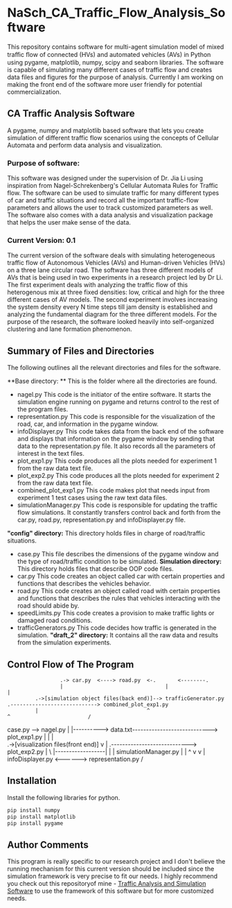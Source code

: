 # NaSch_CA_Traffic_Flow_Analysis_Software

This repository contains software for multi-agent simulation model of mixed traﬃc ﬂow of connected (HVs) and automated vehicles
(AVs) in Python using pygame, matplotlib, numpy, scipy and seaborn libraries. The software is capable of simulating many
different cases of traffic flow and creates data files and figures for the purpose of analysis. Currently I am working on
making the front end of the software more user friendly for potential commercialization.

## CA Traffic Analysis Software

A pygame, numpy and matplotlib based software that lets you create simulation of different traffic flow scenarios using
the concepts of Cellular Automata and perform data analysis and visualization.

### Purpose of software:

This software was designed under the supervision of Dr. Jia Li using inspiration from Nagel-Schrekenberg's Cellular Automata Rules for Traffic flow. The software can be used to simulate traffic for many different types of car and traffic situations and record all the important traffic-flow parameters and allows the user to track customized parameters as well. The software also comes with a data analysis and visualization package that helps the user make sense of the data.

### Current Version: 0.1

The current version of the software deals with simulating heterogeneous traffic flow of Autonomous Vehicles (AVs) and Human-driven Vehicles (HVs) on a three lane circular road. The software has three different models of AVs that is being used in two experiments in a research project led by Dr Li. The first experiment deals with analyzing the traffic flow of this heterogenous mix at three fixed densities: low, critical and high for the three different cases of AV models. The second experiment involves increasing the system density every N time steps till jam density is established and analyzing the fundamental diagram for the three different models. For the purpose of the research, the software looked heavily into self-organized clustering and lane formation phenomenon.

## Summary of Files and Directories
The following outlines all the relevant directories and files for the software.

**Base directory: ** This is the folder where all the directories are found.
- nagel.py
 This code is the initiator of the entire software. It starts the simulation engine running on pygame and returns control to the rest of the program files.
- representation.py
This code is responsible for the visualization of the road, car, and information in the pygame window.
- infoDisplayer.py
This code takes data from the back end of the software and displays that information on the pygame window by sending that data to the representation.py file. It also records all the parameters of interest in the text files.
- plot_exp1.py
This code produces all the plots needed for experiment 1 from the raw data text file.
- plot_exp2.py
This code produces all the plots needed for experiment 2 from the raw data text file.
- combined_plot_exp1.py
This code makes plot that needs input from experiment 1 test cases using the raw text data files.
- simulationManager.py
This code is responsible for updating the traffic flow simulations. It constantly transfers control back and forth from the car.py, road.py, representation.py and infoDisplayer.py file.

**"config" directory:** This directory holds files in charge of road/traffic situations.
- case.py
This file describes the dimensions of the pygame window and the type of road/traffic condition to be simulated.
**Simulation directory:** This directory holds files that describe OOP code files.
- car.py
This code creates an object called car with certain properties and functions that describes the vehicles behavior.
- road.py
This code creates an object called road with certain properties and functions that describes the rules that vehicles interacting with the road should abide by.
- speedLimits.py
This code creates a provision to make traffic lights or damaged road conditions.
- trafficGenerators.py
This code decides how traffic is generated in the simulation.
**"draft_2" directory:** It contains all the raw data and results from the simulation experiments.

## Control Flow of The Program
                     .-> car.py  <----> road.py  <-.       <--------.
                     |                                 |                     |
             .->[simulation object files(back end)]--> trafficGenerator.py                   .----------------------------> combined_plot_exp1.py
             |                                   ^                        ^                         /
case.py --> nagel.py                                      |                       |----------> data.txt----------------------------> plot_exp1.py
             |                                   |                |                         \
             .->[visualization files(front end)] v                        |                          .----------------------------> plot_exp2.py
             |                 \                        |------------------|
             |                    |             simulationManager.py
             |                   |             ^
             v                     v                 |
  infoDisplayer.py <------> representation.py /

## Installation
Install the following libraries for python.
```bash
pip install numpy
pip install matplotlib 
pip install pygame
```

## Author Comments
This program is really specific to our research project and I don't believe the running mechanism for this current version should be included since the simulation framework is very precise to fit our needs. I highly recommend you check out this repositoryof mine - [Traffic Analysis and Simulation Software](https://github.com/shanto268/comprehensive_simulation_traffic_analysis_software) to use the framework of this software but for more customized needs.


